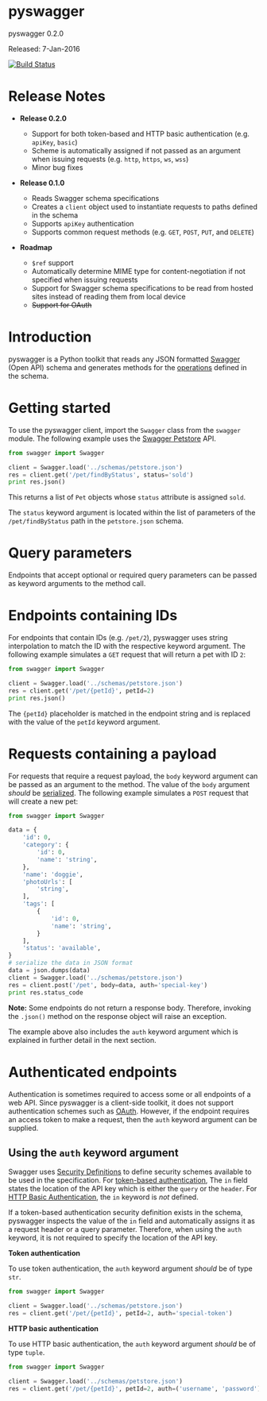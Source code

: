 # pyswagger

pyswagger 0.2.0

Released: 7-Jan-2016

[![Build Status](https://travis-ci.org/rightlag/pyswagger.svg?branch=master)](https://travis-ci.org/rightlag/pyswagger)

# Release Notes

  - **Release 0.2.0**
    - Support for both token-based and HTTP basic authentication (e.g. `apiKey`, `basic`)
    - Scheme is automatically assigned if not passed as an argument when issuing requests (e.g. `http`, `https`, `ws`, `wss`)
    - Minor bug fixes

  - **Release 0.1.0**
    - Reads Swagger schema specifications
    - Creates a `client` object used to instantiate requests to paths defined in the schema
    - Supports `apiKey` authentication
    - Supports common request methods (e.g. `GET`, `POST`, `PUT`, and `DELETE`)

  - **Roadmap**
    - `$ref` support
    - Automatically determine MIME type for content-negotiation if not specified when issuing requests
    - Support for Swagger schema specifications to be read from hosted sites instead of reading them from local device
    - ~~Support for OAuth~~

# Introduction

pyswagger is a Python toolkit that reads any JSON formatted [Swagger](http://swagger.io/) (Open API) schema and generates methods for the [operations](http://swagger.io/specification/#operationObject) defined in the schema.

# Getting started

To use the pyswagger client, import the `Swagger` class from the `swagger` module. The following example uses the [Swagger Petstore](http://petstore.swagger.io/) API.

```python
from swagger import Swagger

client = Swagger.load('../schemas/petstore.json')
res = client.get('/pet/findByStatus', status='sold')
print res.json()
```

This returns a list of `Pet` objects whose `status` attribute is assigned `sold`.

The `status` keyword argument is located within the list of parameters of the `/pet/findByStatus` path in the `petstore.json` schema.

# Query parameters

Endpoints that accept optional or required query parameters can be passed as keyword arguments to the method call.

# Endpoints containing IDs

For endpoints that contain IDs (e.g. `/pet/2`), pyswagger uses string interpolation to match the ID with the respective keyword argument. The following example simulates a `GET` request that will return a pet with ID `2`:

```python
from swagger import Swagger

client = Swagger.load('../schemas/petstore.json')
res = client.get('/pet/{petId}', petId=2)
print res.json()
```

The `{petId}` placeholder is matched in the endpoint string and is replaced with the value of the `petId` keyword argument.

# Requests containing a payload

For requests that require a request payload, the `body` keyword argument can be passed as an argument to the method. The value of the `body` argument *should* be [serialized](https://en.wikipedia.org/wiki/Serialization). The following example simulates a `POST` request that will create a new pet:

```python
from swagger import Swagger

data = {
    'id': 0,
    'category': {
        'id': 0,
        'name': 'string',
    },
    'name': 'doggie',
    'photoUrls': [
        'string',
    ],
    'tags': [
        {
            'id': 0,
            'name': 'string',
        }
    ],
    'status': 'available',
}
# serialize the data in JSON format
data = json.dumps(data)
client = Swagger.load('../schemas/petstore.json')
res = client.post('/pet', body=data, auth='special-key')
print res.status_code
```

**Note:** Some endpoints do not return a response body. Therefore, invoking the `.json()` method on the response object will raise an exception.

The example above  also includes the `auth` keyword argument which is explained in further detail in the next section.

# Authenticated endpoints

Authentication is sometimes required to access some or all endpoints of a web API. Since pyswagger is a client-side toolkit, it does not support authentication schemes such as [OAuth](https://en.wikipedia.org/wiki/OAuth). However, if the endpoint requires an access token to make a request, then the `auth` keyword argument can be supplied.

## Using the `auth` keyword argument

Swagger uses [Security Definitions](http://swagger.io/specification/#securityDefinitionsObject) to define security schemes available to be used in the specification. For [token-based authentication](https://scotch.io/tutorials/the-ins-and-outs-of-token-based-authentication), The `in` field states the location of the API key which is either the `query` or the `header`. For [HTTP Basic Authentication](https://en.wikipedia.org/wiki/Basic_access_authentication), the `in` keyword is *not* defined.

If a token-based authentication security definition exists in the schema, pyswagger inspects the value of the `in` field and automatically assigns it as a request header or a query parameter. Therefore, when using the `auth` keyword, it is not required to specify the location of the API key.

**Token authentication**

To use token authentication, the `auth` keyword argument *should* be of type `str`.

```python
from swagger import Swagger

client = Swagger.load('../schemas/petstore.json')
res = client.get('/pet/{petId}', petId=2, auth='special-token')
```

**HTTP basic authentication**

To use HTTP basic authentication, the `auth` keyword argument *should* be of type `tuple`.

```python
from swagger import Swagger

client = Swagger.load('../schemas/petstore.json')
res = client.get('/pet/{petId}', petId=2, auth=('username', 'password'))
```
